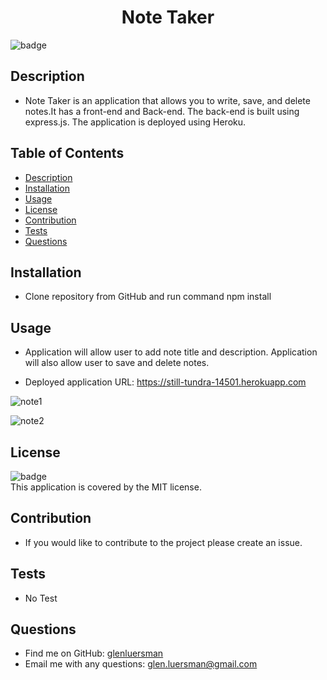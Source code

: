 <h1 align="center">Note Taker</h1>
  
![badge](https://img.shields.io/badge/license-MIT-brightgreen)<br />
## Description
- Note Taker is an application that allows you to write, save, and delete notes.It has a front-end and Back-end. The back-end is built using express.js. The application is deployed using Heroku.
## Table of Contents
- [Description](#description)
- [Installation](#installation)
- [Usage](#usage)
- [License](#license)
- [Contribution](#contribution)
- [Tests](#tests)
- [Questions](#questions)
## Installation
- Clone repository from GitHub and run command npm install
## Usage
- Application will allow user to add note title and description. Application will also allow user to save and delete notes.

- Deployed application URL: https://still-tundra-14501.herokuapp.com

![note1](https://user-images.githubusercontent.com/91103314/150620348-17f258d8-3108-4dbf-8bca-b5d82ee17ff1.PNG)

![note2](https://user-images.githubusercontent.com/91103314/150620368-69300143-1028-4e3d-a1ce-3db2b33a4b28.PNG)

## License
![badge](https://img.shields.io/badge/license-MIT-brightgreen)
<br />
This application is covered by the MIT license. 
## Contribution
- If you would like to contribute to the project please create an issue.
## Tests
- No Test
## Questions
- Find me on GitHub: [glenluersman](https://github.com/glenluersman)
- Email me with any questions: glen.luersman@gmail.com
